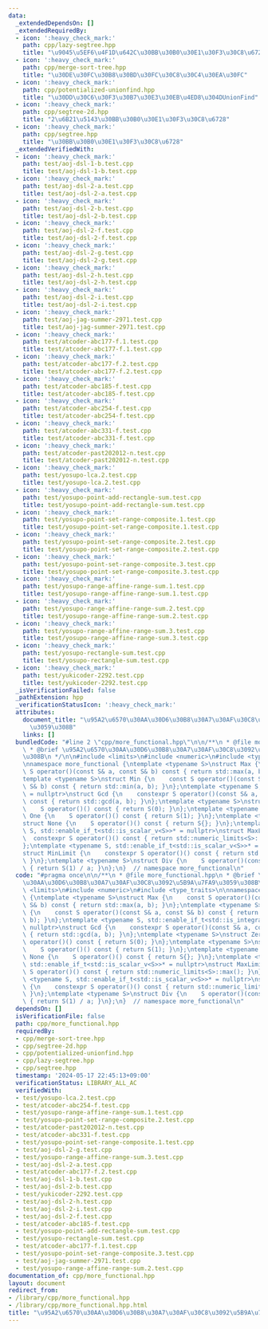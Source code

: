 ```yaml
---
data:
  _extendedDependsOn: []
  _extendedRequiredBy:
  - icon: ':heavy_check_mark:'
    path: cpp/lazy-segtree.hpp
    title: "\u9045\u5EF6\u4F1D\u642C\u30BB\u30B0\u30E1\u30F3\u30C8\u6728"
  - icon: ':heavy_check_mark:'
    path: cpp/merge-sort-tree.hpp
    title: "\u30DE\u30FC\u30B8\u30BD\u30FC\u30C8\u30C4\u30EA\u30FC"
  - icon: ':heavy_check_mark:'
    path: cpp/potentialized-unionfind.hpp
    title: "\u30DD\u30C6\u30F3\u30B7\u30E3\u30EB\u4ED8\u304DUnionFind"
  - icon: ':heavy_check_mark:'
    path: cpp/segtree-2d.hpp
    title: "2\u6B21\u5143\u30BB\u30B0\u30E1\u30F3\u30C8\u6728"
  - icon: ':heavy_check_mark:'
    path: cpp/segtree.hpp
    title: "\u30BB\u30B0\u30E1\u30F3\u30C8\u6728"
  _extendedVerifiedWith:
  - icon: ':heavy_check_mark:'
    path: test/aoj-dsl-1-b.test.cpp
    title: test/aoj-dsl-1-b.test.cpp
  - icon: ':heavy_check_mark:'
    path: test/aoj-dsl-2-a.test.cpp
    title: test/aoj-dsl-2-a.test.cpp
  - icon: ':heavy_check_mark:'
    path: test/aoj-dsl-2-b.test.cpp
    title: test/aoj-dsl-2-b.test.cpp
  - icon: ':heavy_check_mark:'
    path: test/aoj-dsl-2-f.test.cpp
    title: test/aoj-dsl-2-f.test.cpp
  - icon: ':heavy_check_mark:'
    path: test/aoj-dsl-2-g.test.cpp
    title: test/aoj-dsl-2-g.test.cpp
  - icon: ':heavy_check_mark:'
    path: test/aoj-dsl-2-h.test.cpp
    title: test/aoj-dsl-2-h.test.cpp
  - icon: ':heavy_check_mark:'
    path: test/aoj-dsl-2-i.test.cpp
    title: test/aoj-dsl-2-i.test.cpp
  - icon: ':heavy_check_mark:'
    path: test/aoj-jag-summer-2971.test.cpp
    title: test/aoj-jag-summer-2971.test.cpp
  - icon: ':heavy_check_mark:'
    path: test/atcoder-abc177-f.1.test.cpp
    title: test/atcoder-abc177-f.1.test.cpp
  - icon: ':heavy_check_mark:'
    path: test/atcoder-abc177-f.2.test.cpp
    title: test/atcoder-abc177-f.2.test.cpp
  - icon: ':heavy_check_mark:'
    path: test/atcoder-abc185-f.test.cpp
    title: test/atcoder-abc185-f.test.cpp
  - icon: ':heavy_check_mark:'
    path: test/atcoder-abc254-f.test.cpp
    title: test/atcoder-abc254-f.test.cpp
  - icon: ':heavy_check_mark:'
    path: test/atcoder-abc331-f.test.cpp
    title: test/atcoder-abc331-f.test.cpp
  - icon: ':heavy_check_mark:'
    path: test/atcoder-past202012-n.test.cpp
    title: test/atcoder-past202012-n.test.cpp
  - icon: ':heavy_check_mark:'
    path: test/yosupo-lca.2.test.cpp
    title: test/yosupo-lca.2.test.cpp
  - icon: ':heavy_check_mark:'
    path: test/yosupo-point-add-rectangle-sum.test.cpp
    title: test/yosupo-point-add-rectangle-sum.test.cpp
  - icon: ':heavy_check_mark:'
    path: test/yosupo-point-set-range-composite.1.test.cpp
    title: test/yosupo-point-set-range-composite.1.test.cpp
  - icon: ':heavy_check_mark:'
    path: test/yosupo-point-set-range-composite.2.test.cpp
    title: test/yosupo-point-set-range-composite.2.test.cpp
  - icon: ':heavy_check_mark:'
    path: test/yosupo-point-set-range-composite.3.test.cpp
    title: test/yosupo-point-set-range-composite.3.test.cpp
  - icon: ':heavy_check_mark:'
    path: test/yosupo-range-affine-range-sum.1.test.cpp
    title: test/yosupo-range-affine-range-sum.1.test.cpp
  - icon: ':heavy_check_mark:'
    path: test/yosupo-range-affine-range-sum.2.test.cpp
    title: test/yosupo-range-affine-range-sum.2.test.cpp
  - icon: ':heavy_check_mark:'
    path: test/yosupo-range-affine-range-sum.3.test.cpp
    title: test/yosupo-range-affine-range-sum.3.test.cpp
  - icon: ':heavy_check_mark:'
    path: test/yosupo-rectangle-sum.test.cpp
    title: test/yosupo-rectangle-sum.test.cpp
  - icon: ':heavy_check_mark:'
    path: test/yukicoder-2292.test.cpp
    title: test/yukicoder-2292.test.cpp
  _isVerificationFailed: false
  _pathExtension: hpp
  _verificationStatusIcon: ':heavy_check_mark:'
  attributes:
    document_title: "\u95A2\u6570\u30AA\u30D6\u30B8\u30A7\u30AF\u30C8\u3092\u5B9A\u7FA9\
      \u3059\u308B"
    links: []
  bundledCode: "#line 2 \"cpp/more_functional.hpp\"\n\n/**\n * @file more_functional.hpp\n\
    \ * @brief \u95A2\u6570\u30AA\u30D6\u30B8\u30A7\u30AF\u30C8\u3092\u5B9A\u7FA9\u3059\
    \u308B\n */\n\n#include <limits>\n#include <numeric>\n#include <type_traits>\n\
    \nnamespace more_functional {\ntemplate <typename S>\nstruct Max {\n    const\
    \ S operator()(const S& a, const S& b) const { return std::max(a, b); }\n};\n\
    template <typename S>\nstruct Min {\n    const S operator()(const S& a, const\
    \ S& b) const { return std::min(a, b); }\n};\ntemplate <typename S, std::enable_if_t<std::is_integral_v<S>>*\
    \ = nullptr>\nstruct Gcd {\n    constexpr S operator()(const S& a, const S& b)\
    \ const { return std::gcd(a, b); }\n};\ntemplate <typename S>\nstruct Zero {\n\
    \    S operator()() const { return S(0); }\n};\ntemplate <typename S>\nstruct\
    \ One {\n    S operator()() const { return S(1); }\n};\ntemplate <typename S>\n\
    struct None {\n    S operator()() const { return S{}; }\n};\ntemplate <typename\
    \ S, std::enable_if_t<std::is_scalar_v<S>>* = nullptr>\nstruct MaxLimit {\n  \
    \  constexpr S operator()() const { return std::numeric_limits<S>::max(); }\n\
    };\ntemplate <typename S, std::enable_if_t<std::is_scalar_v<S>>* = nullptr>\n\
    struct MinLimit {\n    constexpr S operator()() const { return std::numeric_limits<S>::lowest();\
    \ }\n};\ntemplate <typename S>\nstruct Div {\n    S operator()(const S& a) const\
    \ { return S(1) / a; }\n};\n}  // namespace more_functional\n"
  code: "#pragma once\n\n/**\n * @file more_functional.hpp\n * @brief \u95A2\u6570\
    \u30AA\u30D6\u30B8\u30A7\u30AF\u30C8\u3092\u5B9A\u7FA9\u3059\u308B\n */\n\n#include\
    \ <limits>\n#include <numeric>\n#include <type_traits>\n\nnamespace more_functional\
    \ {\ntemplate <typename S>\nstruct Max {\n    const S operator()(const S& a, const\
    \ S& b) const { return std::max(a, b); }\n};\ntemplate <typename S>\nstruct Min\
    \ {\n    const S operator()(const S& a, const S& b) const { return std::min(a,\
    \ b); }\n};\ntemplate <typename S, std::enable_if_t<std::is_integral_v<S>>* =\
    \ nullptr>\nstruct Gcd {\n    constexpr S operator()(const S& a, const S& b) const\
    \ { return std::gcd(a, b); }\n};\ntemplate <typename S>\nstruct Zero {\n    S\
    \ operator()() const { return S(0); }\n};\ntemplate <typename S>\nstruct One {\n\
    \    S operator()() const { return S(1); }\n};\ntemplate <typename S>\nstruct\
    \ None {\n    S operator()() const { return S{}; }\n};\ntemplate <typename S,\
    \ std::enable_if_t<std::is_scalar_v<S>>* = nullptr>\nstruct MaxLimit {\n    constexpr\
    \ S operator()() const { return std::numeric_limits<S>::max(); }\n};\ntemplate\
    \ <typename S, std::enable_if_t<std::is_scalar_v<S>>* = nullptr>\nstruct MinLimit\
    \ {\n    constexpr S operator()() const { return std::numeric_limits<S>::lowest();\
    \ }\n};\ntemplate <typename S>\nstruct Div {\n    S operator()(const S& a) const\
    \ { return S(1) / a; }\n};\n}  // namespace more_functional\n"
  dependsOn: []
  isVerificationFile: false
  path: cpp/more_functional.hpp
  requiredBy:
  - cpp/merge-sort-tree.hpp
  - cpp/segtree-2d.hpp
  - cpp/potentialized-unionfind.hpp
  - cpp/lazy-segtree.hpp
  - cpp/segtree.hpp
  timestamp: '2024-05-17 22:45:13+09:00'
  verificationStatus: LIBRARY_ALL_AC
  verifiedWith:
  - test/yosupo-lca.2.test.cpp
  - test/atcoder-abc254-f.test.cpp
  - test/yosupo-range-affine-range-sum.1.test.cpp
  - test/yosupo-point-set-range-composite.2.test.cpp
  - test/atcoder-past202012-n.test.cpp
  - test/atcoder-abc331-f.test.cpp
  - test/yosupo-point-set-range-composite.1.test.cpp
  - test/aoj-dsl-2-g.test.cpp
  - test/yosupo-range-affine-range-sum.3.test.cpp
  - test/aoj-dsl-2-a.test.cpp
  - test/atcoder-abc177-f.2.test.cpp
  - test/aoj-dsl-1-b.test.cpp
  - test/aoj-dsl-2-b.test.cpp
  - test/yukicoder-2292.test.cpp
  - test/aoj-dsl-2-h.test.cpp
  - test/aoj-dsl-2-i.test.cpp
  - test/aoj-dsl-2-f.test.cpp
  - test/atcoder-abc185-f.test.cpp
  - test/yosupo-point-add-rectangle-sum.test.cpp
  - test/yosupo-rectangle-sum.test.cpp
  - test/atcoder-abc177-f.1.test.cpp
  - test/yosupo-point-set-range-composite.3.test.cpp
  - test/aoj-jag-summer-2971.test.cpp
  - test/yosupo-range-affine-range-sum.2.test.cpp
documentation_of: cpp/more_functional.hpp
layout: document
redirect_from:
- /library/cpp/more_functional.hpp
- /library/cpp/more_functional.hpp.html
title: "\u95A2\u6570\u30AA\u30D6\u30B8\u30A7\u30AF\u30C8\u3092\u5B9A\u7FA9\u3059\u308B"
---
```

